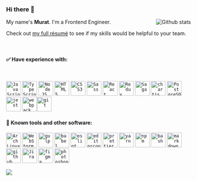 ### Hi there :metal:

<img align="right" alt="Github stats" src="https://github-readme-stats.vercel.app/api?username=muratx10&count_private=true&bg_color=0,C04848,480048&title_color=fff&text_color=fff&&icon_color=fff&show_icons=true&theme=radical" />



My name's **Murat**. I'm a Frontend Engineer.


Check out [my full résumé][resume] to see if my skills would be helpful to your team.
<br/><br/><br/>
#### :white_check_mark: Have experience with:

<br/>

<p>
 <a href="https://www.javascript.com"><code><img alt="JavaScript" height="40px" src="https://cdn.svgporn.com/logos/javascript.svg" /></code></a>
 <a href="https://www.javascript.com"><code><img alt="TypeScript" height="40px" src="https://cdn.svgporn.com/logos/typescript.svg" /></code></a>
 <a href="https://nodejs.org/en/"><code><img alt="Node.JS" height="40px" src="https://cdn.svgporn.com/logos/nodejs.svg" /></code></a>
 <a href="https://en.wikipedia.org/wiki/HTML"><code><img alt="HTML5" height="40px" src="https://cdn.svgporn.com/logos/html-5.svg" /></code></a>
 <a href="https://en.wikipedia.org/wiki/Cascading_Style_Sheets"><code><img alt="CSS3" height="40px" src="https://cdn.svgporn.com/logos/css-3.svg" /></code></a>
 <a href="https://sass-lang.com"><code><img alt="Sass" height="40px" src="https://cdn.svgporn.com/logos/sass.svg" /></code></a>
 <a href="https://reactjs.org/"><code><img alt="React" height="40px" src="https://cdn.svgporn.com/logos/react.svg" /></code></a>
 <a href="https://redux.js.org"><code><img alt="Redux" height="40px" src="https://cdn.svgporn.com/logos/redux.svg" /></code></a>
 <a href="https://redux-saga.js.org/"><code><img alt="Saga" height="40px" src="https://cdn.svgporn.com/logos/redux-saga.svg" /></code></a>
 <a href="https://www.chartjs.org"><code><img alt="chartjs" height="40px" src="https://www.chartjs.org/img/chartjs-logo.svg" /></code></a>
 <a href="https://www.postgresql.org/"><code><img alt="PostgreSQL" height="40px" src="https://cdn.svgporn.com/logos/postgresql.svg" /></code></a>
 <a href="https://jestjs.io"><code><img alt="jest" height="40px" src="https://cdn.svgporn.com/logos/jest.svg" /></code></a>
 <a href="https://webpack.js.org"><code><img alt="webpack" height="40px" src="https://cdn.svgporn.com/logos/webpack.svg" /></code></a
 <a href="https://git-scm.com"><code><img alt="git" height="40px" src="https://cdn.svgporn.com/logos/git-icon.svg" /></code></a>
</p>

#### :wrench: Known tools and other software:

<p>
 <a href="https://archlinux.org/"><code><img alt="ArchLinux" height="40px" src="https://cdn.svgporn.com/logos/archlinux.svg" /></code></a>
 <a href="https://lp.jetbrains.com/webstorm-ide/?gclid=CjwKCAjwqcKFBhAhEiwAfEr7zdXEy0V6aAqOarZazg-gWFG5wbRodvUGGfZekTo2fp0rAglgA8fGNRoCmzIQAvD_BwE&gclsrc=aw.ds"><code><img alt="WebStorm" height="40px" src="https://cdn.svgporn.com/logos/webstorm.svg" /></code></a>
 <a href="https://gulpjs.com"><code><img alt="gulp" height="40px" src="https://cdn.svgporn.com/logos/gulp.svg" /></code></a>
 <a href="https://babeljs.io"><code><img alt="babel" height="40px" src="https://cdn.svgporn.com/logos/babel.svg" /></code></a>
 <a href="https://eslint.org"><code><img alt="eslint" height="40px" src="https://cdn.svgporn.com/logos/eslint.svg" /></code></a>
 <a href="https://editorconfig.org"><code><img alt="editorconfig" height="40px" src="https://pbs.twimg.com/profile_images/1859373103/edcon_color_transbg2_400x400.png" /></code></a>
 <a href="https://prettier.io"><code><img alt="prettier" height="40px" src="https://cdn.svgporn.com/logos/prettier.svg" /></code></a>
 <a href="https://yarnpkg.com"><code><img alt="yarn" height="40px" src="https://cdn.svgporn.com/logos/yarn.svg" /></code></a>
 <a href="https://npmjs.com"><code><img alt="npm" height="40px" src="https://cdn.svgporn.com/logos/npm-icon.svg" /></code></a>
 <a href="https://en.wikipedia.org/wiki/Bash_(Unix_shell)"><code><img alt="bash" height="40px" src="https://cdn.svgporn.com/logos/bash-icon.svg" /></code></a>
 <a href="https://www.markdownguide.org"><code><img alt="markdown" height="40px" src="https://cdn.svgporn.com/logos/markdown.svg" /></code></a>
 <a href="https://github.com"><code><img alt="github" height="40px" src="https://cdn.svgporn.com/logos/github-icon.svg" /></code></a>
 <a href="https://www.atlassian.com/software/jira"><code><img alt="Jira" height="40px" src="https://cdn.svgporn.com/logos/jira.svg" /></code></a>
 <a href="https://figma.com"><code><img alt="figma" height="40px" src="https://cdn.svgporn.com/logos/figma.svg" /></code></a>
 <a href="https://www.adobe.com/ru/products/photoshop.html"><code><img alt="photoshop" height="40px" src="https://upload.wikimedia.org/wikipedia/commons/thumb/a/af/Adobe_Photoshop_CC_icon.svg/1200px-Adobe_Photoshop_CC_icon.svg.png" /></code></a>
</p>

![](https://img.shields.io/github/last-commit/va-z/va-z?label=readme%20last%20updated&logo=github&logoColor=green&style=for-the-badge)

[resume]: https://docs.google.com/viewer?url=https://github.com/va-z/va-z/blob/develop/frontend_developer_vasili_zadorojnyuk.pdf?raw=true
[comment]: <> (Resume is displayed using the google docs viewer trick)
[comment]: <> (URL is: https://docs.google.com/viewer?url={link_to_raw_pdf})
